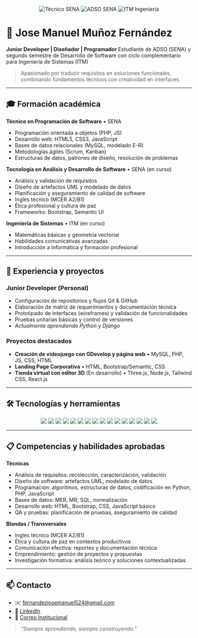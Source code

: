 <!--
  ___       _                     
 / _ \ _ _ (_) __ _ _  _ ___ _ _ 
| (_) | ' \| |/ _` | || / -_) '_|
 \___/|_||_|_|\__, |\_,_\___|_|  
               |___/             
-->

<p align="center">
  <img src="https://img.shields.io/badge/SENA-T%C3%A9cnico%20en%20Programaci%C3%B3n-blue" alt="Técnico SENA" />
  <img src="https://img.shields.io/badge/SENA-Tecnolog%C3%ADa%20ADSO-blue" alt="ADSO SENA" />
  <img src="https://img.shields.io/badge/ITM-Ingenier%C3%ADa%20de%20Sistemas-blue" alt="ITM Ingeniería" />
</p>

# 👤 Jose Manuel Muñoz Fernández

**Junior Developer | Diseñador | Programador**
Estudiante de ADSO (SENA) y segundo semestre de Desarrollo de Software con ciclo complementario para Ingeniería de Sistemas (ITM)

> Apasionado por traducir requisitos en soluciones funcionales, combinando fundamentos técnicos con creatividad en interfaces.

---

## 🎓 Formación académica

**Técnico en Programación de Software** • SENA

* Programación orientada a objetos (PHP, JS)
* Desarrollo web: HTML5, CSS3, JavaScript
* Bases de datos relacionales (MySQL, modelado E–R)
* Metodologías ágiles (Scrum, Kanban)
* Estructuras de datos, patrones de diseño, resolución de problemas

**Tecnología en Análisis y Desarrollo de Software** • SENA (en curso)

* Análisis y validación de requisitos
* Diseño de artefactos UML y modelado de datos
* Planificación y aseguramiento de calidad de software
* Inglés técnico (MCER A2/B1)
* Ética profesional y cultura de paz
* Frameworks: Bootstrap, Semantic UI

**Ingeniería de Sistemas** • ITM (en curso)

* Matemáticas básicas y geometría vectorial
* Habilidades comunicativas avanzadas
* Introducción a informática y formación profesional

---

## 💼 Experiencia y proyectos

### Junior Developer (Personal)

* Configuración de repositorios y flujos Git & GitHub
* Elaboración de matriz de requerimientos y documentación técnica
* Prototipado de interfaces (wireframes) y validación de funcionalidades
* Pruebas unitarias básicas y control de versiones
* *Actualmente aprendiendo Python y Django*

### Proyectos destacados

* **Creación de videojuego con GDevelop y página web** • MySQL, PHP, JS, CSS, HTML
* **Landing Page Corporativa** • HTML, Bootstrap/Semantic, CSS
* **Tienda virtual con editor 3D** (En desarrollo) • Three.js, Node.js, Tailwind CSS, React.js
---

## 🛠️ Tecnologías y herramientas

<p align="center">
  <img src="https://img.shields.io/badge/PHP-777BB4?style=flat&logo=php&logoColor=white" />
  <img src="https://img.shields.io/badge/HTML5-E34F26?style=flat&logo=html5&logoColor=white" />
  <img src="https://img.shields.io/badge/Bootstrap-563D7C?style=flat&logo=bootstrap&logoColor=white" />
  <img src="https://img.shields.io/badge/Semantic_UI-363636?style=flat&logo=semantic-ui&logoColor=white" />
  <img src="https://img.shields.io/badge/GDevelop-23C5D1?style=flat&logo=game-controller&logoColor=white" />
  <img src="https://img.shields.io/badge/CSS3-1572B6?style=flat&logo=css3&logoColor=white" />
  <img src="https://img.shields.io/badge/Python-3776AB?style=flat&logo=python&logoColor=white" />
  <img src="https://img.shields.io/badge/Django-092E20?style=flat&logo=django&logoColor=white" />
  <img src="https://img.shields.io/badge/MySQL-4479A1?style=flat&logo=mysql&logoColor=white" />
  <img src="https://img.shields.io/badge/Git-F05032?style=flat&logo=git&logoColor=white" />
  <img src="https://img.shields.io/badge/GitHub-181717?style=flat&logo=github&logoColor=white" />
  <img src="https://img.shields.io/badge/Node.js-339933?style=flat&logo=node.js&logoColor=white" />
  <img src="https://img.shields.io/badge/Three.js-000000?style=flat&logo=three.js&logoColor=white" />
  <img src="https://img.shields.io/badge/Tailwind_CSS-38B2AC?style=flat&logo=tailwind-css&logoColor=white" />
  <img src="https://img.shields.io/badge/React-61DAFB?style=flat&logo=react&logoColor=white" />
  <img src="https://img.shields.io/badge/Prompt_Engineering-lightgrey?style=flat&logo=chatgpt&logoColor=white" />
</p>

---

## 📋 Competencias y habilidades aprobadas

**Técnicas**

* Análisis de requisitos: recolección, caracterización, validación
* Diseño de software: artefactos UML, modelado de datos
* Programación: algoritmos, estructuras de datos, codificación en Python, PHP, JavaScript
* Bases de datos: MER, MR, SQL, normalización
* Desarrollo web: HTML, Bootstrap, CSS, JavaScript básico
* QA y pruebas: planificación de pruebas, aseguramiento de calidad

**Blandas / Transversales**

* Inglés técnico (MCER A2/B1)
* Ética y cultura de paz en contextos productivos
* Comunicación efectiva: reportes y documentación técnica
* Emprendimiento: gestión de proyectos y propuestas
* Investigación formativa: análisis teórico y soluciones contextualizadas

---

## 📫 Contacto

* ✉️ [fernandezjosemanuel524@gmail.com](mailto:fernandezjosemanuel524@gmail.com)
* 🔗 [LinkedIn](https://www.linkedin.com/in/jose-manuel-mu%C3%B1oz-fern%C3%A1ndez-201679344)
* 🏫 [Correo Institucional](mailto:josem_munozf@soy.senu.edu.co)

> *“Siempre aprendiendo, siempre construyendo.”*
